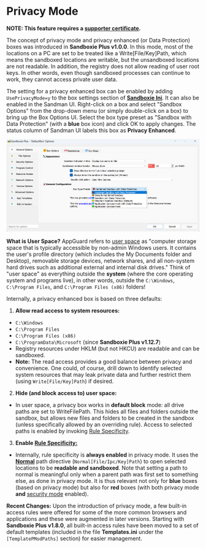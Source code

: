 # Privacy Mode

**NOTE: This feature requires a [supporter certificate](https://sandboxie-plus.com/supporter-certificate/).**

The concept of privacy mode and privacy enhanced (or Data Protection) boxes was introduced in **Sandboxie Plus v1.0.0**.
In this mode, most of the locations on a PC are set to be treated like a Write[File/Key]Path, which means the sandboxed locations are writable, but the unsandboxed locations are not readable.
In addition, the registry does not allow reading of user root keys. In other words, even though sandboxed processes can continue to work, they cannot access private user data.

The setting for a privacy enhanced box can be enabled by adding `UsePrivacyMode=y` to the box settings section of **[Sandboxie Ini](../Content/SandboxieIni.md)**. It can also be enabled in the Sandman UI. Right-click on a box and select "Sandbox Options" from the drop-down menu (or simply double-click on a box) to bring up the Box Options UI. Select the box type preset as "Sandbox with Data Protection" (with a **blue** box icon) and click OK to apply changes. The status column of Sandman UI labels this box as **Privacy Enhanced**.

![](../Media/Box_PrivacyMode.png)

**What is User Space?** AppGuard refers to [user space](https://malwaretips.com/threads/run-by-smartscreen-utility.65145/post-561364) as "computer storage space that is typically accessible by non-admin Windows users. It contains the user's profile directory (which includes the My Documents folder and Desktop), removable storage devices, network shares, and all non-system hard drives such as additional external and internal disk drives." Think of "user space" as everything outside the **system** (where the core operating system and programs live), in other words, outside the `C:\Windows`, `C:\Program Files`, and `C:\Program Files (x86)` folders!

Internally, a privacy enhanced box is based on three defaults:
1. **Allow read access to system resources:**
- `C:\Windows`
- `C:\Program Files`
- `C:\Program Files (x86)`
- `C:\ProgramData\Microsoft` (since **Sandboxie Plus v1.12.7**)
- Registry resources under HKLM (but not HKCU) are readable and can be sandboxed.
- **Note:** The read access provides a good balance between privacy and convenience. One could, of course, drill down to identify selected system resources that may leak private data and further restrict them (using `Write[File/Key]Path`) if desired.

2. **Hide (and block access to) user space:**
- In user space, a privacy box works in **default block** mode: all drive paths are set to WriteFilePath. This hides all files and folders outside the sandbox, but allows new files and folders to be created in the sandbox (unless specifically allowed by an overriding rule). Access to selected paths is enabled by invoking [Rule Specificity](../PlusContent/RuleSpecificity.md).

3. **Enable [Rule Specificity:](../PlusContent/RuleSpecificity.md)**
- Internally, rule specificity is **always enabled** in privacy mode. It uses the **[Normal](../Content/NormalFilePath.md)** path directive (`Normal[File/Ipc/Key]Path`) to open selected locations to be **readable and sandboxed**. Note that setting a path to normal is meaningful only when a parent path was first set to something else, as done in privacy mode. It is thus relevant not only for **blue**  boxes (based on privacy mode) but also for **red** boxes (with both privacy mode **and** [security mode](../PlusContent/security-mode.md) enabled).

**Recent Changes:** Upon the introduction of privacy mode, a few built-in access rules were offered for some of the more common browsers and applications and these were augmented in later versions. Starting with **Sandboxie Plus v1.8.0**, all built-in access rules have been moved to a set of default templates (included in the file **Templates.ini** under the `[TemplatePModPaths]` section) for easier management.

